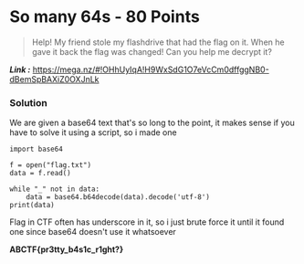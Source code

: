 # So many 64s - 80 Points
> Help! My friend stole my flashdrive that had the flag on it. When he gave it back the flag was changed! Can you help me decrypt it?

_**Link :**_ https://mega.nz/#!OHhUyIqA!H9WxSdG1O7eVcCm0dffggNB0-dBemSpBAXiZ0OXJnLk
### Solution
We are given a base64 text that's so long to the point, it makes sense if you have to solve it using a script, so i made one
```
import base64

f = open("flag.txt")
data = f.read()

while "_" not in data:
    data = base64.b64decode(data).decode('utf-8')
print(data)
```
Flag in CTF often has underscore in it, so i just brute force it until it found one since base64 doesn't use it whatsoever

**ABCTF{pr3tty_b4s1c_r1ght?}**
